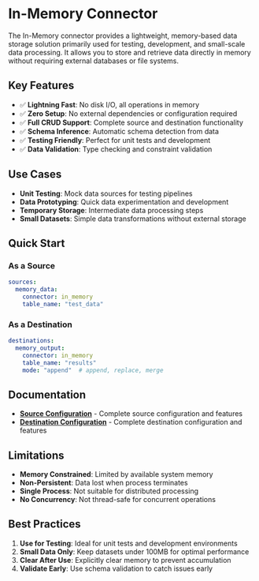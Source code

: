 # In-Memory Connector

The In-Memory connector provides a lightweight, memory-based data storage solution primarily used for testing, development, and small-scale data processing. It allows you to store and retrieve data directly in memory without requiring external databases or file systems.

## Key Features

- ✅ **Lightning Fast**: No disk I/O, all operations in memory
- ✅ **Zero Setup**: No external dependencies or configuration required
- ✅ **Full CRUD Support**: Complete source and destination functionality
- ✅ **Schema Inference**: Automatic schema detection from data
- ✅ **Testing Friendly**: Perfect for unit tests and development
- ✅ **Data Validation**: Type checking and constraint validation

## Use Cases

- **Unit Testing**: Mock data sources for testing pipelines
- **Data Prototyping**: Quick data experimentation and development
- **Temporary Storage**: Intermediate data processing steps
- **Small Datasets**: Simple data transformations without external storage

## Quick Start

### As a Source
```yaml
sources:
  memory_data:
    connector: in_memory
    table_name: "test_data"
```

### As a Destination
```yaml
destinations:
  memory_output:
    connector: in_memory
    table_name: "results"
    mode: "append"  # append, replace, merge
```

## Documentation

- **[Source Configuration](SOURCE.md)** - Complete source configuration and features
- **[Destination Configuration](DESTINATION.md)** - Complete destination configuration and features

## Limitations

- **Memory Constrained**: Limited by available system memory
- **Non-Persistent**: Data lost when process terminates
- **Single Process**: Not suitable for distributed processing
- **No Concurrency**: Not thread-safe for concurrent operations

## Best Practices

1. **Use for Testing**: Ideal for unit tests and development environments
2. **Small Data Only**: Keep datasets under 100MB for optimal performance
3. **Clear After Use**: Explicitly clear memory to prevent accumulation
4. **Validate Early**: Use schema validation to catch issues early 